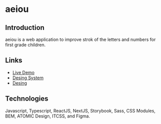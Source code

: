 # aeiou

## Introduction

aeiou is a web application to improve strok of the letters and numbers for first grade children.

## Links

- [Live Demo](https://aeiou-web.vercel.app/)
- [Desing System](https://aeiou-design-system.vercel.app/)
- [Desing](https://www.figma.com/file/cCEAmmhBS9D8CKzabIlnah/aeiou?node-id=3%3A89&t=CptpePeDBmZ5fD5u-1)

## Technologies

Javascript, Typescript, ReactJS, NextJS, Storybook, Sass, CSS Modules, BEM, ATOMIC Design, ITCSS, and Figma.
